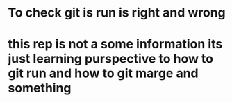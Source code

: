# To check git is run is right and wrong  
<h1> this rep is not a some information its just learning purspective to how to git run and how to git marge and something </h1>
